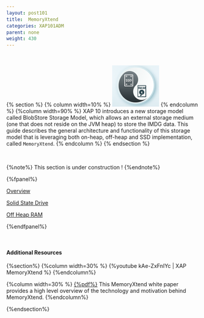 ```yaml
---
layout: post101
title:  MemoryXtend
categories: XAP101ADM
parent: none
weight: 430
---
```


<br>

{% section %}
{% column  width=10% %}
![flash-imdg.png](/attachment_files/subject/flash-imdg.png)
{% endcolumn %}
{%column width=90% %}
XAP 10 introduces a new storage model called BlobStore Storage Model, which allows an external storage medium (one that does not reside on the JVM heap) to store the IMDG data. This guide describes the general architecture and functionality of this storage model that is leveraging both on-heap, off-heap and SSD implementation, called `MemoryXtend`.
{% endcolumn %}
{% endsection %}

<br>

{%note%}
This section is under construction !
{%endnote%}

{%fpanel%}

[Overview](./memoryxtend-overview.html)<br>

[Solid State Drive](./memoryxtend-ssd.html)<br>

[Off Heap RAM](./memoryxtend-ohr.html)<br>

{%endfpanel%}

<br>

#### Additional Resources

{%section%}
{%column width=30%  %}
{%youtube kAe-ZxFnIYc | XAP MemoryXtend %}
{%endcolumn%}

{%column width=30%  %}
[{%pdf%}](/download_files/White-Paper-ssd-V2.pdf)
This MemoryXtend white paper provides a high level overview of the technology and motivation behind MemoryXtend.
{%endcolumn%}

{%endsection%}


